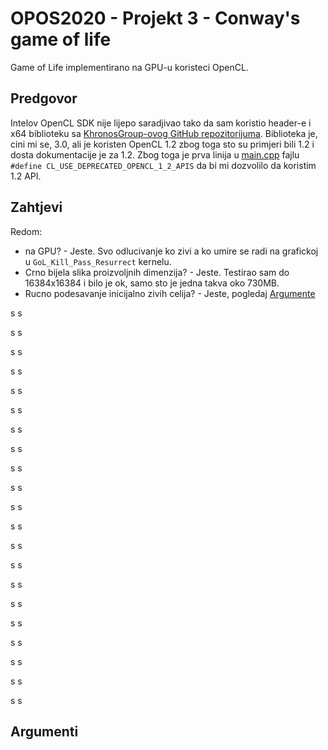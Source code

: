 # OPOS2020 - Projekt 3 - Conway's game of life
Game of Life implementirano na GPU-u koristeci OpenCL.
## Predgovor
Intelov OpenCL SDK nije lijepo saradjivao tako da sam koristio header-e i x64 biblioteku sa [KhronosGroup-ovog GitHub repozitorijuma](https://github.com/KhronosGroup/OpenCL-SDK). Biblioteka je, cini mi se, 3.0, ali je koristen OpenCL 1.2 zbog toga sto su primjeri bili 1.2 i dosta dokumentacije je za 1.2. Zbog toga je prva linija u [main.cpp](OPOS-Zadatak3-Conway-Drugi-Pokusaj/main.cpp) fajlu `#define CL_USE_DEPRECATED_OPENCL_1_2_APIS` da bi mi dozvolilo da koristim 1.2 API.

## Zahtjevi
Redom:
* na GPU? - Jeste. Svo odlucivanje ko zivi a ko umire se radi na grafickoj u `GoL_Kill_Pass_Resurrect` kernelu.
* Crno bijela slika proizvoljnih dimenzija? - Jeste. Testirao sam do 16384x16384 i bilo je ok, samo sto je jedna takva oko 730MB.
* Rucno podesavanje inicijalno zivih celija? - Jeste, pogledaj [Argumente](##Argumenti)

s
s


s
s


s
s


s
s


s
s


s
s


s
s


s
s


s
s


s
s


s
s


s
s


s
s


s
s


s
s


s
s


s
s


s
s


s
s


s
s


s
s


## Argumenti